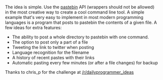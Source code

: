 The idea is simple. Use the [pastebin](http://pastebin.com/login.php?ref=L2FwaQ==) API (wrappers should not be allowed) in the most creative way to create a cool command line tool. A simple example that's very easy to implement in most modern programming languages is a program that posts to pastebin the contents of a given file. A few ideas for extra features:

* The ability to post a whole directory to pastebin with one command.
* The option to post only a part of a file
* Tweeting the link to twitter when posting
* Language recognition for the filename
* A history of recent pastes with their links
* Automatic pasting every few minutes (or after a file changes) for backup

Thanks to chris_p for the challenge at [/r/dailyprogrammer_ideas](/r/dailyprogrammer_ideas) 
